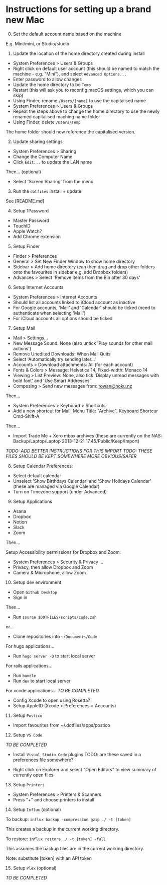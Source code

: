 # Instructions for setting up a brand new Mac

0. Set the default account name based on the machine

E.g. Mini/mini, or Studio/studio

1. Update the location of the home directory created during install

- System Preferences > Users & Groups
- Right click on default user account (this should be named to match the machine - e.g. "Mini"), and select `Advanced Options...`
- Enter password to allow changes
- Update the home directory to be `Temp`
- Restart (this will ask you to reconfig macOS settings, which you can skip)
- Using Finder, rename `/Users/[name]` to use the capitalised name
- System Preferences > Users & Groups
- Repeat the steps above to change the home directory to use the newly renamed capitalised maching name folder
- Using Finder, delete `/Users/Temp`

The home folder should now reference the capitalised version.

2. Update sharing settings

- System Preferences > Sharing
- Change the Computer Name
- Click `Edit...` to update the LAN name

Then... (optional)

- Select 'Screen Sharing' from the menu

3. Run the `dotfiles` install + update 

See [README.md]

4. Setup 1Password

- Master Password
- TouchID
- Apple Watch?
- Add Chrome extension

5. Setup Finder

- Finder > Preferences
- General > Set New Finder Window to show home directory
- Sidebar > Add home directory (can then drag and drop other folders onto the favourites in sidebar e.g. add Dropbox folders)
- Advances > Select 'Remove items from the Bin after 30 days'

6. Setup Internet Accounts

- System Preferences > Internet Accounts
- Should list all accounts linked to iCloud account as inactive
- For Google accounts, 'Mail' and 'Calendar' should be ticked (need to authenticate when selecting 'Mail')
- For iCloud accounts all options should be ticked

7. Setup Mail 
- Mail > Settings...
- New Message Sound: None (also untick 'Play sounds for other mail actions')
- Remove Unedited Downloads: When Mail Quits
- Select 'Automatically try sending later...'
- Accounts > Download attachments: All (for each account)
- Fonts & Colors > Message: Helvetica 14, Fixed-width: Monaco 14
- Viewing > List Preview: None, also tick 'Display unread messages with bold font' and 'Use Smart Addresses'
- Composing > Send new messages from: rowan@hoku.nz

Then...

- System Preferences > Keyboard > Shortcuts
- Add a new shortcut for Mail, Menu Title: "Archive", Keyboard Shortcur Cmd-Shift-A

Then...

- Import Trade Me + Xero mbox archives
(these are currently on the NAS: Backup/Laptop/Laptop 2013-12-21 17.45/Public/Keep/Import)

_TODO: ADD BETTER INSTRUCTIONS FOR THIS IMPORT_
_TODO: THESE FILES SHOULD BE KEPT SOMEWHERE MORE OBVIOUS/SAFER_

8. Setup Calendar Preferences:
- Select default calendar
- Unselect 'Show Birthdays Calendar' and 'Show Holidays Calendar' (these are managed via Google Calendar)
- Turn on Timezone support (under Advanced)

9. Setup Applications

- Asana
- Dropbox
- Notion
- Slack
- Zoom

Then...

Setup Accessibility permissions for Dropbox and Zoom:

- System Preferences > Security & Privacy ...
- Privacy, then allow Dropbox and Zoom
- Camera & Microphone, allow Zoom

10. Setup dev environment

- Open `Github Desktop`
- Sign in

Then...

- Run `source $DOTFILES/scripts/code.zsh`

or...

- Clone repositories into `~/Documents/Code`

For hugo applications...

- Run `hugo server -D` to start local server

For rails applications...

- Run `bundle`
- Run `dev` to start local server

For xcode applications...
_TO BE COMPLETED_
- Config Xcode to open using Rosetta?
- Setup AppleID (Xcode > Preferences > Accounts)

11. Setup `Postico`

- Import favourites from ~/.dotfiles/apps/postico

12. Setup `VS Code`

_TO BE COMPLETED_

- Install `Visual Studio Code` plugins
TODO: are these saved in a preferences file somewhere?

- Right click on Explorer and select "Open Editors" to view summary of currently open files

13. Setup `Printers`

- System Preferences > Printers & Scanners
- Press "+" and choose printers to install

14. Setup `Influx` (optional)

To backup:
`influx backup -compression gzip ./ -t [token]`

This creates a backup in the current working directory.

To restore:
`influx restore ./ -t [token] -full`

This assumes the backup files are in the current working directory.

Note: substitute [token] with an API token 

15. Setup `Plex` (optional)

_TO BE COMPLETED_
